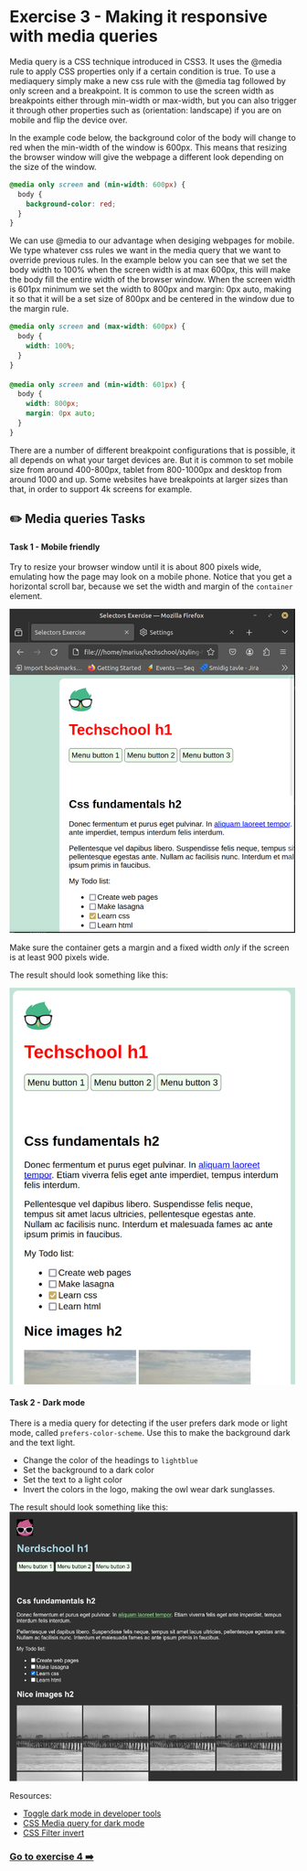 # Exercise 3 - Making it responsive with media queries

Media query is a CSS technique introduced in CSS3.
It uses the @media rule to apply CSS properties only if a certain condition is true.
To use a mediaquery simply make a new css rule with the @media tag followed by only screen and a breakpoint. It is common to use the screen width as breakpoints either through min-width or max-width, but you can also trigger it through other properties such as (orientation: landscape) if you are on mobile and flip the device over.

In the example code below, the background color of the body will change to red when the min-width of the window is 600px. This means that resizing the browser window will give the webpage a different look depending on the size of the window.

```css
@media only screen and (min-width: 600px) {
  body {
    background-color: red;
  }
}
```

We can use @media to our advantage when desiging webpages for mobile. We type whatever css rules we want in the media query that we want to override previous rules.
In the example below you can see that we set the body width to 100% when the screen width is at max 600px, this will make the body fill the entire width of the browser window. When the screen width is 601px minimum we set the width to 800px and margin: 0px auto, making it so that it will be a set size of 800px and be centered in the window due to the margin rule.

```css
@media only screen and (max-width: 600px) {
  body {
    width: 100%;
  }
}

@media only screen and (min-width: 601px) {
  body {
    width: 800px;
    margin: 0px auto;
  }
}
```

There are a number of different breakpoint configurations that is possible, it all depends on what your target devices are. But it is common to set mobile size from around 400-800px, tablet from 800-1000px and desktop from around 1000 and up. Some websites have breakpoints at larger sizes than that, in order to support 4k screens for example.

## :pencil2: Media queries Tasks

#### Task 1 - Mobile friendly

Try to resize your browser window until it is about 800 pixels wide, emulating how the page may look on a mobile phone. 
Notice that you get a horizontal scroll bar, because we set the width and margin of the `container` element. 

<img src="horizontal-scroll.png" width="500px" />

Make sure the container gets a margin and a fixed width *only* if the screen is at least 900 pixels wide. 

The result should look something like this: 

<img src="media-query-min-width.png" width="500px" />

#### Task 2 - Dark mode 

There is a media query for detecting if the user prefers dark mode or light mode, called `prefers-color-scheme`. 
Use this to make the background dark and the text light. 

- Change the color of the headings to `lightblue`
- Set the background to a dark color
- Set the text to a light color
- Invert the colors in the logo, making the owl wear dark sunglasses.

The result should look something like this: 
![Dark mode](dark-mode.png)

Resources: 
- [Toggle dark mode in developer tools](https://stackoverflow.com/questions/57606960/how-can-i-emulate-prefers-color-scheme-media-query-in-chrome)
- [CSS Media query for dark mode](https://developer.mozilla.org/en-US/docs/Web/CSS/@media/prefers-color-scheme)
- [CSS Filter invert](https://developer.mozilla.org/en-US/docs/Web/CSS/filter-function/invert)

### [Go to exercise 4 :arrow_right:](../exercise-4/readme.md)


